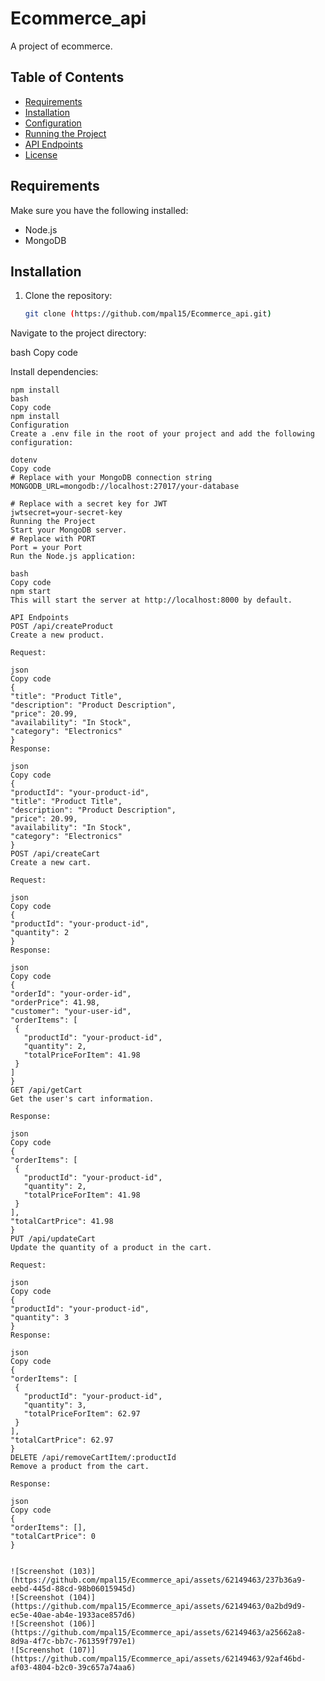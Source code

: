 
# Ecommerce_api

A project of ecommerce.

## Table of Contents

- [Requirements](#requirements)
- [Installation](#installation)
- [Configuration](#configuration)
- [Running the Project](#running-the-project)
- [API Endpoints](#api-endpoints)
- [License](#license)

## Requirements

Make sure you have the following installed:

- Node.js
- MongoDB

## Installation

1. Clone the repository:

   ```bash
   git clone (https://github.com/mpal15/Ecommerce_api.git)
Navigate to the project directory:

bash
Copy code

Install dependencies:
   ```base
   npm install
bash
Copy code
npm install
Configuration
Create a .env file in the root of your project and add the following configuration:

dotenv
Copy code
# Replace with your MongoDB connection string
MONGODB_URL=mongodb://localhost:27017/your-database

# Replace with a secret key for JWT
jwtsecret=your-secret-key
Running the Project
Start your MongoDB server.
# Replace with PORT
Port = your Port
Run the Node.js application:

bash
Copy code
npm start
This will start the server at http://localhost:8000 by default.

API Endpoints
POST /api/createProduct
Create a new product.

Request:

json
Copy code
{
  "title": "Product Title",
  "description": "Product Description",
  "price": 20.99,
  "availability": "In Stock",
  "category": "Electronics"
}
Response:

json
Copy code
{
  "productId": "your-product-id",
  "title": "Product Title",
  "description": "Product Description",
  "price": 20.99,
  "availability": "In Stock",
  "category": "Electronics"
}
POST /api/createCart
Create a new cart.

Request:

json
Copy code
{
  "productId": "your-product-id",
  "quantity": 2
}
Response:

json
Copy code
{
  "orderId": "your-order-id",
  "orderPrice": 41.98,
  "customer": "your-user-id",
  "orderItems": [
    {
      "productId": "your-product-id",
      "quantity": 2,
      "totalPriceForItem": 41.98
    }
  ]
}
GET /api/getCart
Get the user's cart information.

Response:

json
Copy code
{
  "orderItems": [
    {
      "productId": "your-product-id",
      "quantity": 2,
      "totalPriceForItem": 41.98
    }
  ],
  "totalCartPrice": 41.98
}
PUT /api/updateCart
Update the quantity of a product in the cart.

Request:

json
Copy code
{
  "productId": "your-product-id",
  "quantity": 3
}
Response:

json
Copy code
{
  "orderItems": [
    {
      "productId": "your-product-id",
      "quantity": 3,
      "totalPriceForItem": 62.97
    }
  ],
  "totalCartPrice": 62.97
}
DELETE /api/removeCartItem/:productId
Remove a product from the cart.

Response:

json
Copy code
{
  "orderItems": [],
  "totalCartPrice": 0
}


![Screenshot (103)](https://github.com/mpal15/Ecommerce_api/assets/62149463/237b36a9-eebd-445d-88cd-98b06015945d)
![Screenshot (104)](https://github.com/mpal15/Ecommerce_api/assets/62149463/0a2bd9d9-ec5e-40ae-ab4e-1933ace857d6)
![Screenshot (106)](https://github.com/mpal15/Ecommerce_api/assets/62149463/a25662a8-8d9a-4f7c-bb7c-761359f797e1)
![Screenshot (107)](https://github.com/mpal15/Ecommerce_api/assets/62149463/92af46bd-af03-4804-b2c0-39c657a74aa6)
